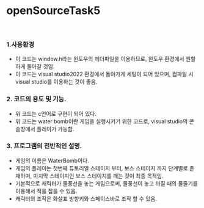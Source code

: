 # openSourceTask5

<br>

### 1.사용환경
* 이 코드는 window.h라는 윈도우의 헤더파일을 이용하므로, 윈도우 환경에서 원할하게 돌아갈 것임.
* 이 코드는 visual studio2022 환경에서 돌아가게 세팅이 되어 있으며, 컴파일 시 visual studio를 이용하는 것이 좋음.

### 2. 코드의 용도 및 기능.
*  위 코드는 c언어로 구현이 되어 있다.
*  위 코드는 water bomb이란 게임을 실행시키기 위한 코드로, visual studio의 콘솔창에서 플레이가 가능함.

### 3. 프로그램의 전반적인 설명.
*  게임의 이름은 WaterBomb이다.
*  게임의 플레이는 첫번째 튜토리얼 스테이지 부터, 보스 스테이지 까지 단계별로 존재하며, 마지막 스테이지인 보스 스테이지를 깨는 것이 최종 목적임.
*  기본적으로 캐릭터가 물풍선을 놓는 게임으로써, 물풍선이 놓고 터질 때의 물줄기를 이용해서 적을 잡을 수 있음.
*  캐릭터의 조작은 화살표 방향키와 스페이스바로 조작 할 수 있음. 
